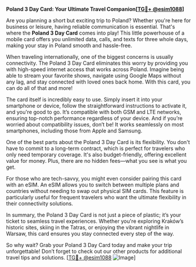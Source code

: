**Poland 3 Day Card: Your Ultimate Travel Companion[[TG💪+ @esim1088](https://t.me/s/esim1088)]**

Are you planning a short but exciting trip to Poland? Whether you're here for business or leisure, having reliable communication is essential. That's where the **Poland 3 Day Card** comes into play! This little powerhouse of a mobile card offers you unlimited data, calls, and texts for three whole days, making your stay in Poland smooth and hassle-free.

When traveling internationally, one of the biggest concerns is usually connectivity. The Poland 3 Day Card eliminates this worry by providing you with high-speed internet access that works across Poland. Imagine being able to stream your favorite shows, navigate using Google Maps without any lag, and stay connected with loved ones back home. With this card, you can do all of that and more!

The card itself is incredibly easy to use. Simply insert it into your smartphone or device, follow the straightforward instructions to activate it, and you're good to go. It’s compatible with both GSM and LTE networks, ensuring top-notch performance regardless of your device. And if you’re worried about compatibility issues, don’t be! It works seamlessly on most smartphones, including those from Apple and Samsung.

One of the best parts about the Poland 3 Day Card is its flexibility. You don't have to commit to a long-term contract, which is perfect for travelers who only need temporary coverage. It's also budget-friendly, offering excellent value for money. Plus, there are no hidden fees—what you see is what you get. 

For those who are tech-savvy, you might even consider pairing this card with an eSIM. An eSIM allows you to switch between multiple plans and countries without needing to swap out physical SIM cards. This feature is particularly useful for frequent travelers who want the ultimate flexibility in their connectivity solutions.

In summary, the Poland 3 Day Card is not just a piece of plastic; it’s your ticket to seamless travel experiences. Whether you're exploring Kraków’s historic sites, skiing in the Tatras, or enjoying the vibrant nightlife in Warsaw, this card ensures you stay connected every step of the way.

So why wait? Grab your Poland 3 Day Card today and make your trip unforgettable! Don’t forget to check out our other products for additional travel tips and solutions. [[TG💪+ @esim1088](https://t.me/s/esim1088) ![Image](https://i.postimg.cc/Y0z9fWf4/image.png)]